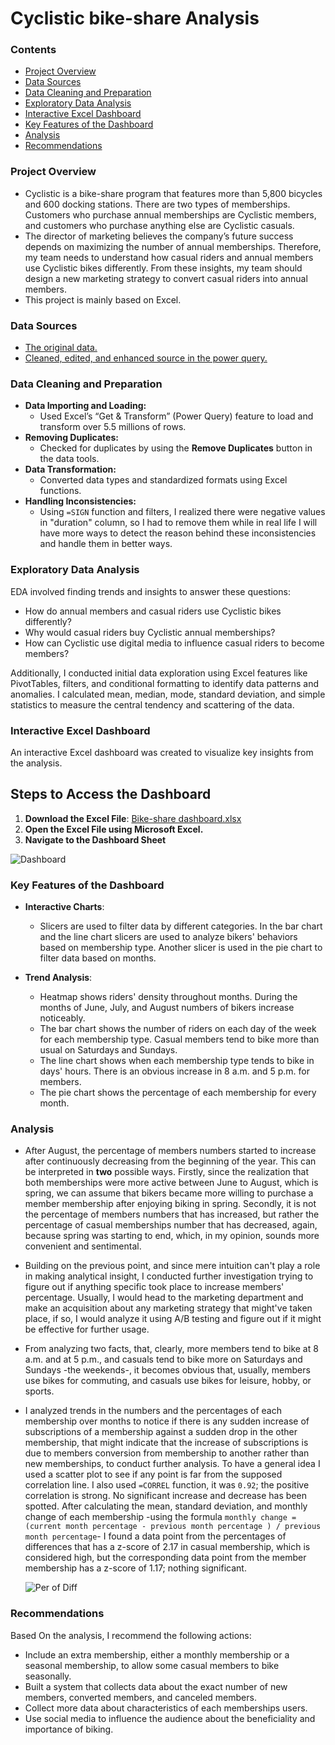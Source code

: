 # Cyclistic bike-share Analysis

### Contents

- [Project Overview](#project-overview)
- [Data Sources](#data-sources)
- [Data Cleaning and Preparation](#data-cleaning-and-preparation)
- [Exploratory Data Analysis](#exploratory-data-analysis)
- [Interactive Excel Dashboard](#interactive-excel-dashboard)
- [Key Features of the Dashboard](#key-features-of-the-dashboard)
- [Analysis](#analysis)
- [Recommendations](#recommendations)

### Project Overview

- Cyclistic is a bike-share program that features more than 5,800 bicycles and 600 docking stations. There are two types of memberships. Customers who purchase annual memberships are Cyclistic members, and customers who purchase anything else are Cyclistic casuals.
- The director of marketing believes the company’s future success depends on maximizing the number of annual memberships. Therefore, my team needs to understand how casual riders and annual members use Cyclistic bikes differently. From these insights, my team should design a new marketing strategy to convert casual riders into annual members.
- This project is mainly based on Excel.

### Data Sources

- [The original data.](https://1drv.ms/f/c/1c14129f07a236b3/EnDMZWSGyK5MmhGCLFtdzc4BhbyHUVj5mAYlc0klYgUVXQ)
- [Cleaned, edited, and enhanced source in the power query.](https://1drv.ms/f/c/1c14129f07a236b3/EnDMZWSGyK5MmhGCLFtdzc4BhbyHUVj5mAYlc0klYgUVXQ)

### Data Cleaning and Preparation

- **Data Importing and Loading:**
  - Used Excel’s “Get & Transform” (Power Query) feature to load and transform over 5.5 millions of rows.
- **Removing Duplicates:**
  - Checked for duplicates by using the **Remove Duplicates** button in the data tools.
- **Data Transformation:**
  - Converted data types and standardized formats using Excel functions.
- **Handling Inconsistencies:**
  - Using `=SIGN` function and filters, I realized there were negative values in "duration" column, so I had to remove them while in real life I will have more ways to detect the reason behind these inconsistencies and handle them in better ways.
 
### Exploratory Data Analysis

EDA involved finding trends and insights to answer these questions:

- How do annual members and casual riders use Cyclistic bikes differently?
- Why would casual riders buy Cyclistic annual memberships?
- How can Cyclistic use digital media to influence casual riders to become members?

Additionally, I conducted initial data exploration using Excel features like PivotTables, filters, and conditional formatting to identify data patterns and anomalies. I calculated mean, median, mode, standard deviation, and simple statistics to measure the central tendency and scattering of the data.



### Interactive Excel Dashboard

An interactive Excel dashboard was created to visualize key insights from the analysis.

## Steps to Access the Dashboard
1. **Download the Excel File**: [Bike-share dashboard.xlsx](https://1drv.ms/f/c/1c14129f07a236b3/EnDMZWSGyK5MmhGCLFtdzc4BhbyHUVj5mAYlc0klYgUVXQ)
2. **Open the Excel File using Microsoft Excel.**
2. **Navigate to the Dashboard Sheet**


![Dashboard](https://github.com/user-attachments/assets/915d1cd3-76cd-432a-b00f-efa8e55b5bd2)

### Key Features of the Dashboard

- **Interactive Charts**:
  - Slicers are used to filter data by different categories. In the bar chart and the line chart slicers are used to analyze bikers' behaviors based on membership type. Another slicer is used in the pie chart to filter data based on months.

- **Trend Analysis**:
  - Heatmap shows riders' density throughout months. During the months of June, July, and August numbers of bikers increase noticeably.
  - The bar chart shows the number of riders on each day of the week for each membership type. Casual members tend to bike more than usual on Saturdays and Sundays.
  - The line chart shows when each membership type tends to bike in days' hours. There is an obvious increase in 8 a.m. and 5 p.m. for members.
  - The pie chart shows the percentage of each membership for every month.
 
### Analysis

- After August, the percentage of members numbers started to increase after continuously decreasing from the beginning of the year. This can be interpreted in **two** possible ways. Firstly, since the realization that both memberships were more active between June to August, which is spring, we can assume that bikers became more willing to purchase a member membership after enjoying biking in spring. Secondly, it is not the percentage of members numbers that has increased, but rather the percentage of casual memberships number that has decreased, again, because spring was starting to end, which, in my opinion, sounds more convenient and sentimental.
- Building on the previous point, and since mere intuition can't play a role in making analytical insight, I conducted further investigation trying to figure out if anything specific took place to increase members' percentage. Usually, I would head to the marketing department and make an acquisition about any marketing strategy that might've taken place, if so, I would analyze it using A/B testing and figure out if it might be effective for further usage.
- From analyzing two facts, that, clearly, more members tend to bike at 8 a.m. and at 5 p.m., and casuals tend to bike more on Saturdays and Sundays -the weekends-, it becomes obvious that, usually, members use bikes for commuting, and casuals use bikes for leisure, hobby, or sports.
- I analyzed trends in the numbers and the percentages of each membership over months to notice if there is any sudden increase of subscriptions of a membership against a sudden drop in the other membership, that might indicate that the increase of subscriptions is due to members conversion from membership to another rather than new memberships, to conduct further analysis. To have a general idea I used a scatter plot to see if any point is far from the supposed correlation line. I also used `=CORREL` function, it was `0.92`; the positive correlation is strong. No significant increase and decrease has been spotted. After calculating the mean, standard deviation, and monthly change of each membership -using the formula `monthly change = (current month percentage - previous month percentage ) / previous month percentage`- I found a data point from the percentages of differences that has a z-score of 2.17 in casual membership, which is considered high, but the corresponding data point from the member membership has a z-score of 1.17; nothing significant.
 
  ![Per  of Diff](https://github.com/user-attachments/assets/441c596b-bff0-407b-a7a7-373ed832751f)


### Recommendations

Based On the analysis, I recommend the following actions:

- Include an extra membership, either a monthly membership or a seasonal membership, to allow some casual members to bike seasonally.
- Built a system that collects data about the exact number of new members, converted members, and canceled members.
- Collect more data about characteristics of each memberships users.
- Use social media to influence the audience about the beneficiality and importance of biking.
